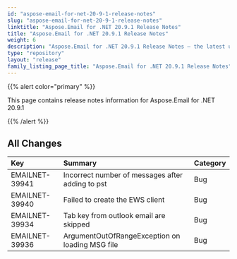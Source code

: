 ```yaml
---
id: "aspose-email-for-net-20-9-1-release-notes"
slug: "aspose-email-for-net-20-9-1-release-notes"
linktitle: "Aspose.Email for .NET 20.9.1 Release Notes"
title: "Aspose.Email for .NET 20.9.1 Release Notes"
weight: 6
description: "Aspose.Email for .NET 20.9.1 Release Notes – the latest updates and fixes."
type: "repository"
layout: "release"
family_listing_page_title: "Aspose.Email for .NET 20.9.1 Release Notes"
---
```


{{% alert color="primary" %}}

This page contains release notes information for Aspose.Email for .NET 20.9.1

{{% /alert %}}
## **All Changes**

|**Key**|**Summary**|**Category**|
| :- | :- | :- |
|EMAILNET-39941|Incorrect number of messages after adding to pst|Bug|
|EMAILNET-39940|Failed to create the EWS client|Bug|
|EMAILNET-39934|Tab key from outlook email are skipped|Bug|
|EMAILNET-39936|ArgumentOutOfRangeException on loading MSG file|Bug|
